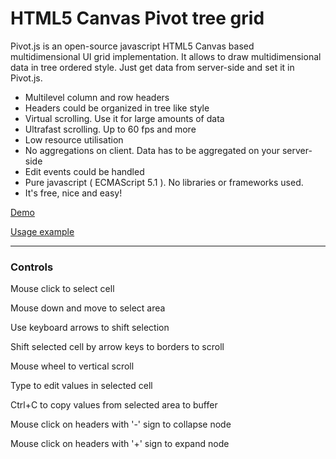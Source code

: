 # HTML5 Canvas Pivot tree grid

Pivot.js is an open-source javascript HTML5 Canvas based multidimensional UI grid implementation. It allows to draw multidimensional data in tree ordered style. Just get data from server-side and set it in Pivot.js.


* Multilevel column and row headers
* Headers could be organized in tree like style
* Virtual scrolling. Use it for large amounts of data
* Ultrafast scrolling. Up to 60 fps and more
* Low resource utilisation
* No aggregations on client. Data has to be aggregated on your server-side
* Edit events could be handled
* Pure javascript ( ECMAScript 5.1 ). No libraries or frameworks used.
* It's free, nice and easy!

[Demo](https://iskandr1.github.io/Pivot/demo.html)

[Usage example](https://iskandr1.github.io/Pivot/example.html)

---
### Controls
 
 Mouse click to select cell
 
 Mouse down and move to select area
 
 Use keyboard arrows to shift selection
 
 Shift selected cell by arrow keys to borders to scroll
 
 Mouse wheel to vertical scroll
 
 Type to edit values in selected cell
 
 Ctrl+C to copy values from selected area to buffer
 
 Mouse click on headers with '-' sign to collapse node
 
 Mouse click on headers with '+' sign to expand node
